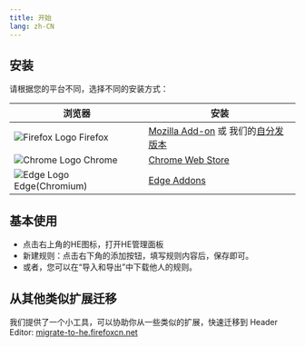 ```yaml
---
title: 开始
lang: zh-CN
---
```


## 安装

请根据您的平台不同，选择不同的安装方式：

| 浏览器 | 安装 |
| --- | --- |
| ![Firefox Logo](https://cdn.staticfile.org/browser-logos/73.0.0/firefox/firefox_16x16.png) Firefox | [Mozilla Add-on](https://addons.mozilla.org/en-US/firefox/addon/header-editor/) 或 我们的[自分发版本](https://github.com/FirefoxBar/HeaderEditor/releases) |
| ![Chrome Logo](https://cdn.staticfile.org/browser-logos/73.0.0/chrome/chrome_16x16.png) Chrome | [Chrome Web Store](https://chrome.google.com/webstore/detail/header-editor/eningockdidmgiojffjmkdblpjocbhgh) |
| ![Edge Logo](https://cdn.staticfile.org/browser-logos/73.0.0/edge/edge_16x16.png) Edge(Chromium) | [Edge Addons](https://microsoftedge.microsoft.com/addons/detail/header-editor/afopnekiinpekooejpchnkgfffaeceko) |

## 基本使用

* 点击右上角的HE图标，打开HE管理面板
* 新建规则：点击右下角的添加按钮，填写规则内容后，保存即可。
* 或者，您可以在“导入和导出”中下载他人的规则。

## 从其他类似扩展迁移

我们提供了一个小工具，可以协助你从一些类似的扩展，快速迁移到 Header Editor: [migrate-to-he.firefoxcn.net](https://migrate-to-he.firefoxcn.net/)
